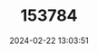 ---
title: "153784"
category: "Orconectes validus"
draft: false
date: 2024-02-22 13:03:51
languages:
  English: ["Powerful Crayfish"]
---